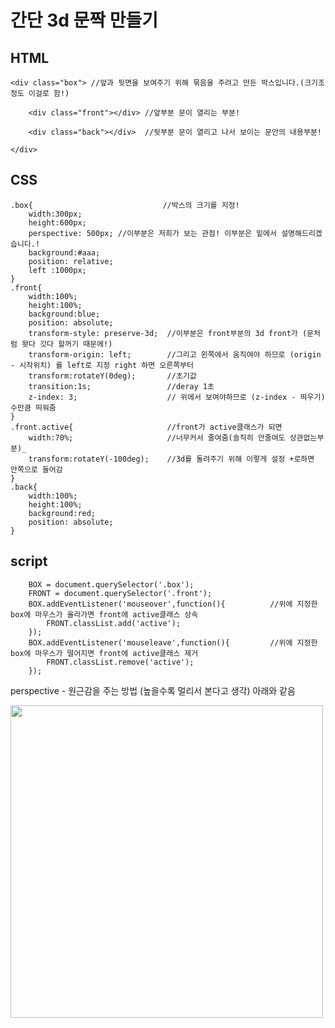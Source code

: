 간단 3d 문짝 만들기
=

HTML
---------------
```
<div class="box"> //앞과 뒷면을 보여주기 위해 묶음을 주려고 만든 박스입니다.(크기조정도 이걸로 함!)

    <div class="front"></div> //앞부분 문이 열리는 부분!
    
    <div class="back"></div>  //뒷부분 문이 열리고 나서 보이는 문안의 내용부분!
    
</div>
```
CSS
----------------
```
.box{                             //박스의 크기를 지정!
    width:300px;
    height:600px;
    perspective: 500px; //이부분은 저희가 보는 관점! 이부분은 밑에서 설명해드리겠습니다.!
    background:#aaa;
    position: relative;
    left :1000px;
}
.front{
    width:100%;
    height:100%;
    background:blue;
    position: absolute;
    transform-style: preserve-3d;  //이부분은 front부분의 3d front가 (문처럼 왓다 갓다 할꺼기 때문에!)
    transform-origin: left;        //그리고 왼쪽에서 움직여야 하므로 (origin - 시작위치) 를 left로 지정 right 하면 오른쪽부터
    transform:rotateY(0deg);       //초기값
    transition:1s;                 //deray 1초
    z-index: 3;                    // 위에서 보여야하므로 (z-index - 띄우기) 수만큼 띄워줌
}
.front.active{                     //front가 active클래스가 되면
    width:70%;                     //너무커서 줄여줌(솔직히 안줄여도 상관없는부분)_
    transform:rotateY(-100deg);    //3d를 돌려주기 위해 이렇게 설정 +로하면 안쪽으로 들어감
}
.back{
    width:100%;
    height:100%;
    background:red;
    position: absolute;
}
```
script
----------
```
    BOX = document.querySelector('.box');
    FRONT = document.querySelector('.front');
    BOX.addEventListener('mouseover',function(){          //위에 지정한 box에 마우스가 올라가면 front에 active클래스 상속
        FRONT.classList.add('active');
    });
    BOX.addEventListener('mouseleave',function(){         //위에 지정한 box에 마우스가 떨어지면 front에 active클래스 제거
        FRONT.classList.remove('active');
    });
```

perspective - 원근감을 주는 방법 (높을수록 멀리서 본다고 생각) 아래와 같음

<img src="https://user-images.githubusercontent.com/71910560/101449959-0ef3a880-396d-11eb-8257-76e8446a6a69.png" width="500">


